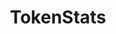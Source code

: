 ---
title: 'TokenStats'
description: 'TokenStats - Cryptocurrency Tracker '
pubDate: 'Jul 22 2022'
heroImage: '/blog-placeholder-2.jpg'
layout: ../../layouts/blogPost.astro
---
